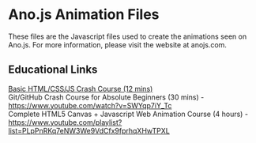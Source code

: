# Ano.js Animation Files

These files are the Javascript files used to create the animations seen on Ano.js. For more information, please visit the website at anojs.com.

## Educational Links
[Basic HTML/CSS/JS Crash Course (12 mins)](https://www.youtube.com/watch?v=O9Uauq-Gd0c) <br/>
Git/GitHub Crash Course for Absolute Beginners (30 mins) - https://www.youtube.com/watch?v=SWYqp7iY_Tc <br/>
Complete HTML5 Canvas + Javascript Web Animation Course (4 hours) - https://www.youtube.com/playlist?list=PLpPnRKq7eNW3We9VdCfx9fprhqXHwTPXL <br/>
